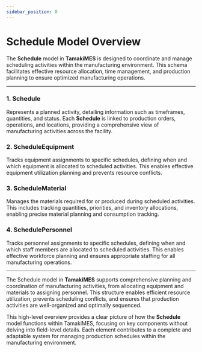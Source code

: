 ```yaml
---
sidebar_position: 0
---
```


# Schedule Model Overview

The **Schedule** model in **TamakiMES** is designed to coordinate and manage scheduling activities within the
manufacturing environment. This schema facilitates effective resource allocation, time management, and production planning to
ensure optimized manufacturing operations.

---

### 1. Schedule

Represents a planned activity, detailing information such as timeframes, quantities, and status. Each **Schedule** is linked to
production orders, operations, and locations, providing a comprehensive view of manufacturing activities across the facility.

### 2. ScheduleEquipment

Tracks equipment assignments to specific schedules, defining when and which equipment is allocated to scheduled activities.
This enables effective equipment utilization planning and prevents resource conflicts.

### 3. ScheduleMaterial

Manages the materials required for or produced during scheduled activities. This includes tracking quantities, priorities, and
inventory allocations, enabling precise material planning and consumption tracking.

### 4. SchedulePersonnel

Tracks personnel assignments to specific schedules, defining when and which staff members are allocated to scheduled activities.
This enables effective workforce planning and ensures appropriate staffing for all manufacturing operations.

---

The Schedule model in **TamakiMES** supports comprehensive planning and coordination of manufacturing activities, from allocating
equipment and materials to assigning personnel. This structure enables efficient resource utilization, prevents scheduling
conflicts, and ensures that production activities are well-organized and optimally sequenced.

This high-level overview provides a clear picture of how the **Schedule** model functions within TamakiMES,
focusing on key components without delving into field-level details. Each element contributes to a complete and
adaptable system for managing production schedules within the manufacturing environment.
